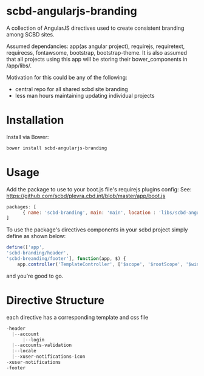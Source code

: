 
# scbd-angularjs-branding   

A collection of AngularJS directives used to create consistent branding among SCBD sites.


Assumed dependancies: app(as angular project), requirejs, requiretext, requirecss, fontawsome, bootstrap, bootstrap-theme.  It is also assumed that all projects using this app will be storing their bower_components
in /app/libs/.

Motivation for this could be any of the following:

- central repo for all shared scbd site branding
- less man hours maintaining updating individual projects


# Installation

Install via Bower:

```bash
bower install scbd-angularjs-branding
```


# Usage

Add the package to use to your boot.js file's requirejs plugins config:
See: https://github.com/scbd/plevra.cbd.int/blob/master/app/boot.js
```javascript
packages: [
      { name: 'scbd-branding', main: 'main', location : 'libs/scbd-angularjs-branding' },
]
```


To use the package's directives components in your scbd project simply define as shown below:

```javascript
define(['app',
'scbd-branding/header',
'scbd-breanding/footer'], function(app, $) {
    app.controller('TemplateController', ['$scope', '$rootScope', '$window', '$location', 'authentication',  'realm', function($scope, $rootScope, $window, $location, authentication,  realm) {
```

and you're good to go.



# Directive Structure

each directive has a corresponding template and css file

```javascript
-header
  |--account
      |--login
  |--accounts-validation
  |--locale
  |--xuser-notifications-icon
-xuser-notifications
-footer
```

